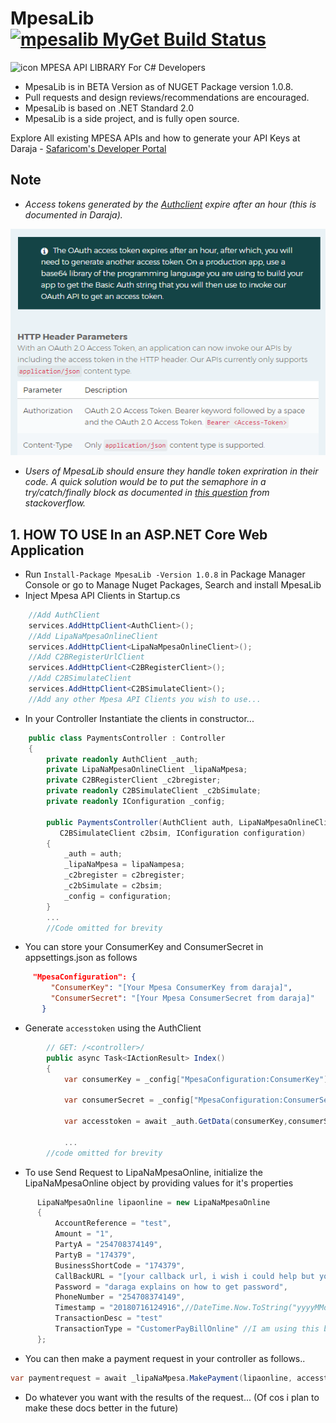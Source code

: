 # MpesaLib [![mpesalib MyGet Build Status](https://www.myget.org/BuildSource/Badge/mpesalib?identifier=cf0f8e5c-2a40-41cf-8065-9f27db7e2678)](https://www.myget.org/)
 
![icon](https://github.com/ayiemba/MpesaLib/blob/master/screenshots/mlib.png)  MPESA API LIBRARY For C# Developers

* MpesaLib is in BETA Version as of NUGET Package version 1.0.8.
* Pull requests and design reviews/recommendations are encouraged.
* MpesaLib is based on .NET Standard 2.0
* MpesaLib is a side project, and is fully open source.

Explore All existing MPESA APIs and how to generate your API Keys at Daraja - [Safaricom's Developer Portal](https://developer.safaricom.co.ke/apis-explorer)

## Note
* *Access tokens generated by the [Authclient](https://github.com/ayiemba/MpesaLib/blob/master/src/MpesaLib/Clients/AuthClient.cs) expire after an hour (this is documented in Daraja).* 

![Accesstoken Expirition period](screenshots/accesstoken.png)

* *Users of MpesaLib should ensure they handle token expriration in their code. A quick solution would be to put the semaphore in a try/catch/finally block as documented in [this question](https://stackoverflow.com/questions/49304326/refresh-token-using-static-httpclient) from stackoverflow.*

## 1. HOW TO USE In an ASP.NET Core Web Application

* Run `Install-Package MpesaLib -Version 1.0.8` in Package Manager Console or go to Manage Nuget Packages, Search and install MpesaLib
* Inject Mpesa API Clients in Startup.cs

```c#
    //Add AuthClient
    services.AddHttpClient<AuthClient>();
    //Add LipaNaMpesaOnlineClient
    services.AddHttpClient<LipaNaMpesaOnlineClient>();
    //Add C2BRegisterUrlClient
    services.AddHttpClient<C2BRegisterClient>();
    //Add C2BSimulateClient
    services.AddHttpClient<C2BSimulateClient>();
    //Add any other Mpesa API Clients you wish to use...
```

* In your Controller Instantiate the clients in constructor...

```c#
    public class PaymentsController : Controller
    {
        private readonly AuthClient _auth;
        private LipaNaMpesaOnlineClient _lipaNaMpesa;
        private C2BRegisterClient _c2bregister;
        private readonly C2BSimulateClient _c2bSimulate;
        private readonly IConfiguration _config;

        public PaymentsController(AuthClient auth, LipaNaMpesaOnlineClient lipaNampesa, C2BRegisterClient c2bregister,
           C2BSimulateClient c2bsim, IConfiguration configuration)
        {
            _auth = auth;
            _lipaNaMpesa = lipaNampesa;
            _c2bregister = c2bregister;
            _c2bSimulate = c2bsim;
            _config = configuration;
        }
        ...
        //Code omitted for brevity
```

* You can store your ConsumerKey and ConsumerSecret in appsettings.json as follows

```json
     "MpesaConfiguration": {
         "ConsumerKey": "[Your Mpesa ConsumerKey from daraja]",
         "ConsumerSecret": "[Your Mpesa ConsumerSecret from daraja]"
       }
```

* Generate `accesstoken` using the AuthClient

```c#
        // GET: /<controller>/
        public async Task<IActionResult> Index()
        {
            var consumerKey = _config["MpesaConfiguration:ConsumerKey"];

            var consumerSecret = _config["MpesaConfiguration:ConsumerSecret"];

            var accesstoken = await _auth.GetData(consumerKey,consumerSecret);
            
            ...
        //code omitted for brevity
```

* To use Send Request to LipaNaMpesaOnline, initialize the LipaNaMpesaOnline object by providing values for it's properties

```c#
      LipaNaMpesaOnline lipaonline = new LipaNaMpesaOnline
      {
          AccountReference = "test",
          Amount = "1",
          PartyA = "254708374149",
          PartyB = "174379",
          BusinessShortCode = "174379",
          CallBackURL = "[your callback url, i wish i could help but you'll have to write your own]",
          Password = "daraga explains on how to get password",
          PhoneNumber = "254708374149",
          Timestamp = "20180716124916",//DateTime.Now.ToString("yyyyMMddHHmmss"),
          TransactionDesc = "test"
          TransactionType = "CustomerPayBillOnline" //I am using this by default, you might wanna check the other option
      };
```

* You can then make a payment request in your controller as follows..

```c#
var paymentrequest = await _lipaNaMpesa.MakePayment(lipaonline, accesstoken);
```

* Do whatever you want with the results of the request... (Of cos i plan to make these docs better in the future)
